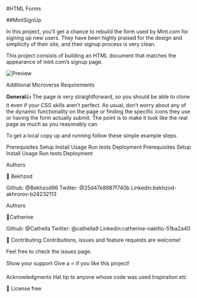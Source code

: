 #HTML Forms

##MintSignUp

In this project, you’ll get a chance to rebuild the form used by Mint.com for signing up new users. They have been highly praised for the design and simplicity of their site, and their signup process is very clean.

This project consists of building an HTML document that matches the appearance of mint.com’s signup page.

![Preview](https://github.com/Bekhzod96/MintSignUp/tree/feature-1/png/result.jpg)

Additional Microverse Requirements

**General**:+1:
The page is very straightforward, so you should be able to clone it even if your CSS skills aren’t perfect. As usual, don’t worry about any of the dynamic functionality on the page or finding the specific icons they use or having the form actually submit. The point is to make it look like the real page as much as you reasonably can

To get a local copy up and running follow these simple example steps.

Prerequisites Setup Install Usage Run tests Deployment
Prerequisites
Setup
Install
Usage
Run tests
Deployment

Authors

👤 Bekhzod

Github: @Bekhzod96
Twitter: @25d47e8987f740b
Linkedin:bekhzod-akhrorov-b24232113

Authors

👤Catherine

Github: @Cathella
Twitter: @cathella9
Linkedin:catherine-nakitto-51ba2a40

🤝 Contributing Contributions, issues and feature requests are welcome!

Feel free to check the issues page.

Show your support Give a ⭐️ if you like this project!

Acknowledgments Hat tip to anyone whose code was used Inspiration etc

📝 License free
